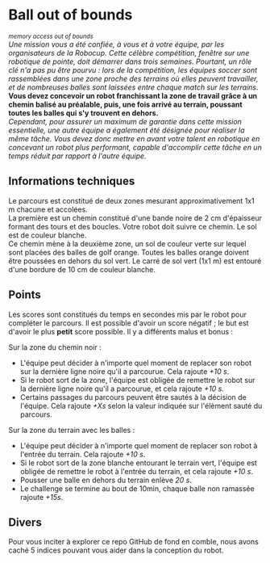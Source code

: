 # Ball out of bounds

<sup>*memory access out of bounds*</sup>  
*Une mission vous a été confiée, à vous et à votre équipe, par les organisateurs de la Robocup. Cette célèbre compétition, fenêtre sur une robotique de pointe, doit démarrer dans trois semaines. Pourtant, un rôle clé n'a pas pu être pourvu : lors de la compétition, les équipes soccer sont rassemblées dans une zone proche des terrains où elles peuvent travailler, et de nombreuses balles sont laissées entre chaque match sur les terrains.*  
**Vous devez concevoir un robot franchissant la zone de travail grâce à un chemin balisé au préalable, puis, une fois arrivé au terrain, poussant toutes les balles qui s'y trouvent en dehors.**  
*Cependant, pour assurer un maximum de garantie dans cette mission essentielle, une autre équipe a également été désignée pour réaliser la même tâche. Vous devez donc mettre en avant votre talent en robotique en concevant un robot plus performant, capable d'accomplir cette tâche en un temps réduit par rapport à l'autre équipe.*

## Informations techniques

Le parcours est constitué de deux zones mesurant approximativement 1x1 m chacune et accolées.  
La première est un chemin constitué d'une bande noire de 2 cm d'épaisseur formant des tours et des boucles. Votre robot doit suivre ce chemin. Le sol est de couleur blanche.  
Ce chemin mène à la deuxième zone, un sol de couleur verte sur lequel sont placées des balles de golf orange. Toutes les balles orange doivent être poussées en dehors du sol vert. Le carré de sol vert (1x1 m) est entouré d'une bordure de 10 cm de couleur blanche.

## Points

Les scores sont constitués du temps en secondes mis par le robot pour compléter le parcours. Il est possible d'avoir un score négatif ; le but est d'avoir le plus **petit** score possible. Il y a différents malus et bonus :

Sur la zone du chemin noir :
- L'équipe peut décider à n'importe quel moment de replacer son robot sur la dernière ligne noire qu'il a parcourue. Cela rajoute *+10 s*.
- Si le robot sort de la zone, l'équipe est obligée de remettre le robot sur la dernière ligne noire qu'il a parcourue, et cela rajoute *+10 s*.
- Certains passages du parcours peuvent être sautés à la décision de l'équipe. Cela rajoute *+Xs* selon la valeur indiquée sur l'élèment sauté du parcours.

Sur la zone du terrain avec les balles :
- L'équipe peut décider à n'importe quel moment de replacer son robot à l'entrée du terrain. Cela rajoute *+10 s*.
- Si le robot sort de la zone blanche entourant le terrain vert, l'équipe est obligée de remettre le robot à l'entrée du terrain, et cela rajoute *+10 s*.
- Pousser une balle en dehors du terrain enlève *20 s*.
- Le challenge se termine au bout de 10min, chaque balle non ramassée rajoute *+15s*.

## Divers

Pour vous inciter à explorer ce repo GitHub de fond en comble, nous avons caché 5 indices pouvant vous aider dans la conception du robot.
